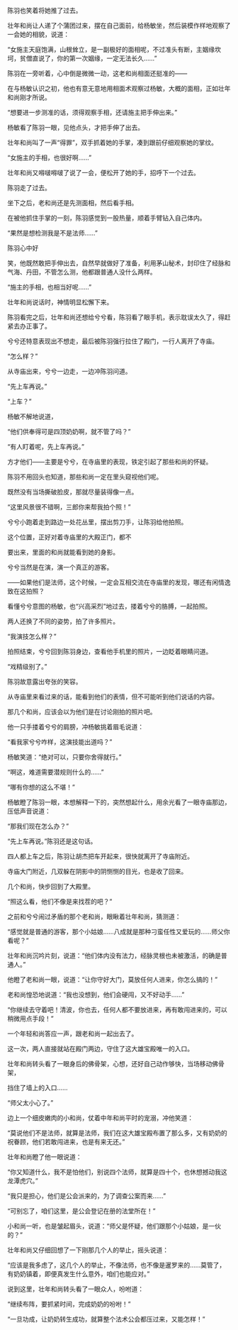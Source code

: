 陈羽也笑着将她推了过去。

壮年和尚让人递了个蒲团过来，摆在自己面前，给杨敏坐，然后装模作样地观察了一会她的相貌，说道：

“女施主天庭饱满，山根耸立，是一副极好的面相呢，不过准头有断，主姻缘坎坷，贫僧直说了，你的第一次姻缘，一定无法长久……”

陈羽在一旁听着，心中倒是微微一动，这老和尚相面还挺准的——

在与杨敏认识之初，他也有意无意地用相面术观察过杨敏，大概的面相，正如壮年和尚刚才所说。

“想要进一步测准的话，须得观察手相，还请施主把手伸出来。”

杨敏看了陈羽一眼，见他点头，才把手伸了出去。

壮年和尚叫了一声“得罪”，双手抓着她的手掌，凑到跟前仔细观察她的掌纹。

“女施主的手相，也很好啊……”

壮年和尚又嘚啵嘚啵了说了一会，便松开了她的手，招呼下一个过去。

陈羽走了过去。

坐下之后，老和尚还是先测面相，然后看手相。

在被他抓住手掌的一刻，陈羽感觉到一股热量，顺着手臂钻入自己体内。

“果然是想检测我是不是法师……”

陈羽心中好

笑，他既然敢把手伸出去，自然早就做好了准备，利用茅山秘术，封印住了经脉和气海、丹田，不管怎么测，他都跟普通人没什么两样。

“施主的手相，也相当好呢……”

壮年和尚说话时，神情明显松懈下来。

陈羽看完之后，壮年和尚还想给兮兮看，陈羽看了眼手机，表示耽误太久了，得赶紧去办正事了。

兮兮还特意表现出不想走，最后被陈羽强行拉住了殿门，一行人离开了寺庙。

“怎么样？”

从寺庙出来，兮兮一边走，一边冲陈羽问道。

“先上车再说。”

“上车？”

杨敏不解地说道，

“他们供奉得可是四顶奶奶啊，就不管了吗？”

“有人盯着呢，先上车再说。”

方才他们——主要是兮兮，在寺庙里的表现，铁定引起了那些和尚的怀疑。

陈羽不用回头也知道，那些和尚一定在里头窥视他们呢。

既然没有当场撕破脸皮，那就尽量装得像一点。

“这里风景很不错啊，三郎你来帮我拍个照！”

兮兮小跑着走到路边一处花丛里，摆出剪刀手，让陈羽给他拍照。

这个位置，正好对着寺庙里的大殿正门，都不

要出来，里面的和尚就能看到她的身影。

兮兮当然是在演，演一个真正的游客。

——如果他们是法师，这个时候，一定会互相交流在寺庙里的发现，哪还有闲情逸致在这拍照？

看懂兮兮意图的杨敏，也“兴高采烈”地过去，搂着兮兮的胳膊，一起拍照。

两人还换了不同的姿势，拍了许多照片。

“我演技怎么样？”

拍照结束，兮兮回到陈羽身边，查看他手机里的照片，一边眨着眼睛问道。

“戏精级别了。”

陈羽故意露出夸张的笑容。

从寺庙里来看过来的话，能看到他们的表情，但不可能听到他们说话的内容。

那几个和尚，应该会以为他们是在讨论刚拍的照片吧。

他一只手搂着兮兮的肩膀，冲杨敏挑着眉毛说道：

“看我家兮兮咋样，这演技能出道吗？”

杨敏笑道：“绝对可以，只要你舍得就行。”

“啊这，难道需要潜规则什么的……”

“哪有你想的这么不堪！”

杨敏瞪了陈羽一眼，本想解释一下的，突然想起什么，用余光看了一眼寺庙那边，压低声音说道：

“那我们现在怎么办？”

“先上车再说。”陈羽还是这句话。

四人都上车之后，陈羽让胡杰把车开起来，很快就离开了寺庙附近。

寺庙大门附近，几双躲在阴影中的阴恻恻的目光，也是收了回来。

几个和尚，快步回到了大殿里。

“照这么看，他们不像是来找茬的吧？”

之前和兮兮闹过矛盾的那个老和尚，眼瞅着壮年和尚，猜测道：

“感觉就是普通的游客，那个小姑娘……八成就是那种刁蛮任性又爱玩的……师父你看呢？”

壮年和尚沉吟片刻，说道：“他们体内没有法力，经脉灵根也未被激活，的确是普通人。”

他瞪了老和尚一眼，说道：“让你守好大门，莫放任何人进来，你怎么搞的！”

老和尚惶恐地说道：“我也没想到，他们会硬闯，又不好动手……”

“你继续去守着吧！清波，你也去，任何人都不要放进来，再有敢闯进来的，可以稍微用点手段！”

一个年轻和尚答应一声，跟老和尚一起出去了。

这一次，两人直接就站在殿门两边，守住了这大雄宝殿唯一的入口。

壮年和尚转头看了一眼身后的佛骨架，心想，还好自己动作够快，当场移动佛骨架，

挡住了墙上的入口……

“师父太小心了。”

边上一个细皮嫩肉的小和尚，仗着中年和尚平时的宠溺，冲他笑道：

“莫说他们不是法师，就算是法师，我们在这大雄宝殿布置了那么多，又有奶奶的祝眷顾，他们若敢闯进来，也是有来无还。”

壮年和尚瞪了他一眼说道：

“你又知道什么，我不是怕他们，别说四个法师，就算是四十个，也休想撼动我这龙潭虎穴。”

“我只是担心，他们是公会派来的，为了调查公案而来……”

“可别忘了，咱们这里，是公会登记在册的法堂所在！”

小和尚一听，也是皱起眉头，说道：“师父是怀疑，他们跟那个小姑娘，是一伙的？”

壮年和尚又仔细回想了一下刚那几个人的举止，摇头说道：

“应该是我多虑了，这几个人的举止，不像法师，也不像是暹罗来的……莫管了，有奶奶镇着，即便真发生什么意外，咱们也能应对。”

说到这里，壮年和尚转头看了一眼众人，吩咐道：

“继续布阵，要抓紧时间，完成奶奶的吩咐！”

“一旦功成，让奶奶转生成功，就算整个法术公会都压过来，又能怎样！”
